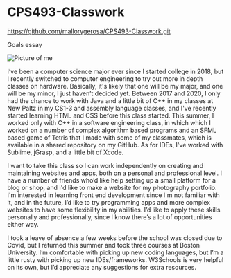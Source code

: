 # CPS493-Classwork

https://github.com/mallorygerosa/CPS493-Classwork.git

Goals essay

![Picture of me](https://user-images.githubusercontent.com/39491709/131033656-3b725c5f-9a86-4366-865f-0ebc6986ee34.jpg)

I’ve been a computer science major ever since I started college in 2018, but I recently switched to computer engineering to try out more in depth classes on hardware. Basically, it's likely that one will be my major, and one will be my minor, I just haven’t decided yet. Between 2017 and 2020, I only had the chance to work with Java and a little bit of C++ in my classes at New Paltz in my CS1-3 and assembly language classes, and I've recently started learning HTML and CSS before this class started. This summer, I worked only with C++ in a software engineering class, in which which I worked on a number of complex algorithm based programs and an SFML based game of Tetris that I made with some of my classmates, which is available in a shared repository on my GitHub. As for IDEs, I've worked with Sublime, jGrasp, and a little bit of Xcode.

I want to take this class so I can work independently on creating and maintaining websites and apps, both on a personal and professional level. I have a number of friends who’d like help setting up a small platform for a blog or shop, and I'd like to make a website for my photography portfolio.  I'm interested in learning front end development since I'm not familiar with it, and in the future, I’d like to try programming apps and more complex websites to have some flexibility in my abilities. I’d like to apply these skills personally and professionally, since I know there’s a lot of opportunities either way.

I took a leave of absence a few weeks before the school was closed due to Covid, but I returned this summer and took three courses at Boston University. I’m comfortable with picking up new coding languages, but I’m a little rusty with picking up new IDEs/frameworks. W3Schools is very helpful on its own, but I’d appreciate any suggestions for extra resources.
